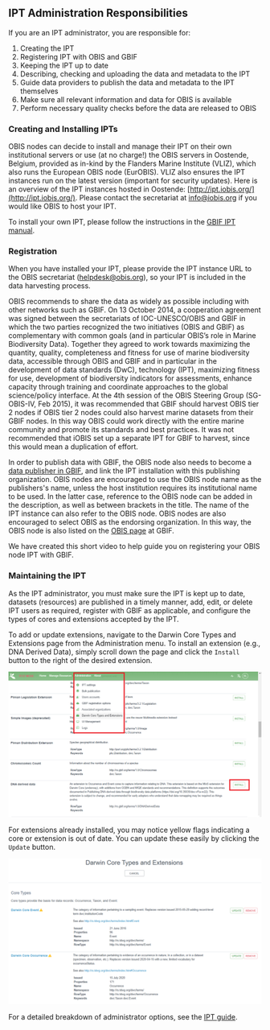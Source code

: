 ## IPT Administration Responsibilities

If you are an IPT administrator, you are responsible for:

1. Creating the IPT
2. Registering IPT with OBIS and GBIF
3. Keeping the IPT up to date
4. Describing, checking and uploading the data and metadata to the IPT
5. Guide data providers to publish the data and metadata to the IPT themselves
6. Make sure all relevant information and data for OBIS is available
7. Perform necessary quality checks before the data are released to OBIS

### Creating and Installing IPTs

OBIS nodes can decide to install and manage their IPT on their own institutional servers or use (at no charge!) the OBIS servers in Oostende, Belgium, provided as in-kind by the Flanders Marine Institute (VLIZ), which also runs the European OBIS node (EurOBIS). VLIZ also ensures the IPT instances run on the latest version (important for security updates). Here is an overview of the IPT instances hosted in Oostende: [http://ipt.iobis.org/](http://ipt.iobis.org/). Please contact the secretariat at info@iobis.org if you would like OBIS to host your IPT.

To install your own IPT, please follow the instructions in the [GBIF IPT manual](https://github.com/gbif/ipt/wiki/IPT2ManualNotes.wiki#getting-started-guide).

### Registration

When you have installed your IPT, please provide the IPT instance URL to the OBIS secretariat (helpdesk@obis.org), so your IPT is included in the data harvesting process.

OBIS recommends to share the data as widely as possible including with other networks such as GBIF. On 13 October 2014, a cooperation agreement was signed between the secretariats of IOC-UNESCO/OBIS and GBIF in which the two parties recognized the two initiatives (OBIS and GBIF) as complementary with common goals (and in particular OBIS’s role in Marine Biodiversity Data). Together they agreed to work towards maximizing the quantity, quality, completeness and fitness for use of marine biodiversity data, accessible through OBIS and GBIF and in particular in the development of data standards (DwC), technology (IPT), maximizing fitness for use, development of biodiversity indicators for assessments, enhance capacity through training and coordinate approaches to the global science/policy interface. At the 4th session of the OBIS Steering Group (SG-OBIS-IV, Feb 2015), it was recommended that GBIF should harvest OBIS tier 2 nodes if OBIS tier 2 nodes could also harvest marine datasets from their GBIF nodes. In this way OBIS could work directly with the entire marine community and promote its standards and best practices. It was not recommended that iOBIS set up a separate IPT for GBIF to harvest, since this would mean a duplication of effort.

In order to publish data with GBIF, the OBIS node also needs to become a [data publisher in GBIF](https://www.gbif.org/become-a-publisher), and link the IPT installation with this publishing organization. OBIS nodes are encouraged to use the OBIS node name as the publishers's name, unless the host institution requires its institutional name to be used. In the latter case, reference to the OBIS node can be added in the description, as well as between brackets in the title. The name of the IPT instance can also refer to the OBIS node. OBIS nodes are also encouraged to select OBIS as the endorsing organization. In this way, the OBIS node is also listed on the [OBIS page](https://www.gbif.org/participant/304) at GBIF.

We have created this short video to help guide you on registering your OBIS node IPT with GBIF.

### Maintaining the IPT

As the IPT administrator, you must make sure the IPT is kept up to date, datasets (resources) are published in a timely manner, add, edit, or delete IPT users as required, register with GBIF as applicable, and configure the types of cores and extensions accepted by the IPT.

To add or update extensions, navigate to the Darwin Core Types and Extensions page from the Administration menu. To install an extension (e.g., DNA Derived Data), simply scroll down the page and click the `Install` button to the right of the desired extension.

![*Screenshot of IPT Admin page*](images/iptadmin-installex.png)

For extensions already installed, you may notice yellow flags indicating a core or extension is out of date. You can update these easily by clicking the `Update` button.

![*Screenshot demonstrating when core or extensions need to be updated*](images/iptadmin-core.png)

For a detailed breakdown of administrator options, see the [IPT guide](https://github.com/gbif/ipt/wiki/IPT2ManualAdministration.wiki#administration-menu).
